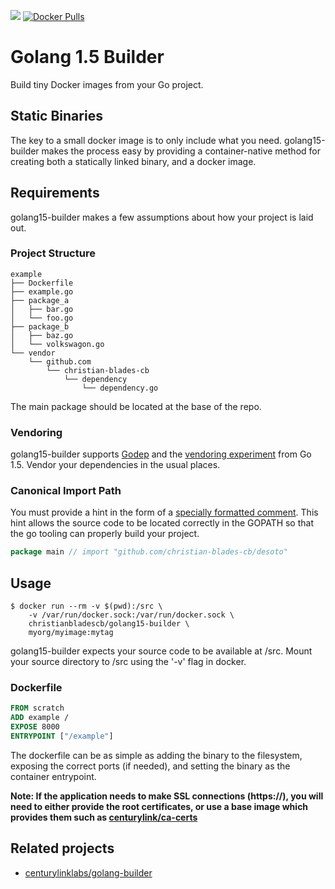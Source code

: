[![](https://badge.imagelayers.io/christianbladescb/golang15-builder:latest.svg)](https://imagelayers.io/?images=christianbladescb/golang15-builder:latest 'Get your own badge on imagelayers.io') [![Docker Pulls](https://img.shields.io/docker/pulls/christianbladescb/golang15-builder.svg)](https://hub.docker.com/r/christianbladescb/golang15-builder/)
# Golang 1.5 Builder

Build tiny Docker images from your Go project.

## Static Binaries

The key to a small docker image is to only include what you need. golang15-builder makes the process easy by providing a container-native method for creating both a statically linked binary, and a docker image.

## Requirements

golang15-builder makes a few assumptions about how your project is laid out.

### Project Structure

```
example
├── Dockerfile
├── example.go
├── package_a
│   ├── bar.go
│   └── foo.go
├── package_b
│   ├── baz.go
│   └── volkswagon.go
└── vendor
    └── github.com
        └── christian-blades-cb
            └── dependency
                └── dependency.go
```

The main package should be located at the base of the repo.

### Vendoring

golang15-builder supports [Godep](https://github.com/tools/godep) and the [vendoring experiment](https://docs.google.com/document/d/1Bz5-UB7g2uPBdOx-rw5t9MxJwkfpx90cqG9AFL0JAYo/edit) from Go 1.5. Vendor your dependencies in the usual places.

### Canonical Import Path

You must provide a hint in the form of a [specially formatted comment](https://docs.google.com/document/d/1jVFkZTcYbNLaTxXD9OcGfn7vYv5hWtPx9--lTx1gPMs/edit). This hint allows the source code to be located correctly in the GOPATH so that the go tooling can properly build your project.

```go
package main // import "github.com/christian-blades-cb/desoto"
```

## Usage

```shell
$ docker run --rm -v $(pwd):/src \
    -v /var/run/docker.sock:/var/run/docker.sock \
    christianbladescb/golang15-builder \
    myorg/myimage:mytag
```

golang15-builder expects your source code to be available at /src. Mount your source directory to /src using the '-v' flag in docker.

### Dockerfile

```Dockerfile
FROM scratch
ADD example /
EXPOSE 8000
ENTRYPOINT ["/example"]
```

The dockerfile can be as simple as adding the binary to the filesystem, exposing the correct ports (if needed), and setting the binary as the container entrypoint.

**Note: If the application needs to make SSL connections (https://), you will need to either provide the root certificates, or use a base image which provides them such as [centurylink/ca-certs](https://registry.hub.docker.com/u/centurylink/ca-certs/)**


## Related projects

* [centurylinklabs/golang-builder](https://github.com/CenturyLinkLabs/golang-builder)
